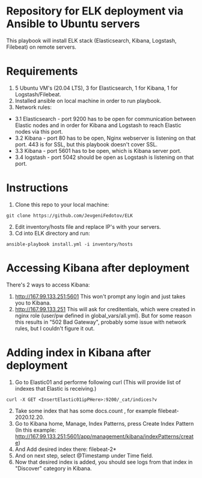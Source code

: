 # Repository for ELK deployment via Ansible to Ubuntu servers
This playbook will install ELK stack (Elasticsearch, Kibana, Logstash, Filebeat) on remote servers.
# Requirements
1. 5 Ubuntu VM's (20.04 LTS), 3 for Elasticsearch, 1 for Kibana, 1 for Logstash/Filebeat.
2. Installed ansible on local machine in order to run playbook.
3. Network rules:
* 3.1 Elasticsearch - port 9200 has to be open for communication between Elastic nodes and in order for Kibana and Logstash to reach Elastic nodes via this port.
* 3.2 Kibana - port 80 has to be open, Nginx webserver is listening on that port. 443 is for SSL, but this playbook doesn't cover SSL.
* 3.3 Kibana - port 5601 has to be open, which is Kibana server port.
* 3.4 logstash - port 5042 should be open as Logstash is listening on that port.
# Instructions
1. Clone this repo to your local machine:
```
git clone https://github.com/JevgeniFedotov/ELK
```
2. Edit inventory/hosts file and replace IP's with your servers.
3. Cd into ELK directory and run:
```
ansible-playbook install.yml -i inventory/hosts
```
# Accessing Kibana after deployment
There's 2 ways to access Kibana:
1. http://167.99.133.251:5601
This won't prompt any login and just takes you to Kibana.
2. http://167.99.133.251
This will ask for creditentials, which were created in nginx role (user/pw defined in global_vars/all.yml).
But for some reason this results in "502 Bad Gateway", probably some issue with network rules, but I couldn't figure it out.
# Adding index in Kibana after deployment
1. Go to Elastic01 and performe following curl (This will provide list of indexes that Elastic is receiving.)
```
curl -X GET <InsertElastic01ipPHere>:9200/_cat/indices?v
```
2. Take some index that has some docs.count , for example filebeat-2020.12.20.
3. Go to Kibana home, Manage, Index Patterns, press Create Index Pattern (In this example: http://167.99.133.251:5601/app/management/kibana/indexPatterns/create)
4. And Add desired index there: filebeat-2*
5. And on next step, select @Timestamp under Time field.
6. Now that desired index is added, you should see logs from that index in "Discover" category in Kibana.
